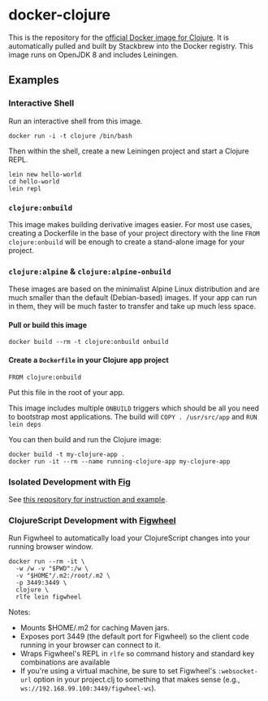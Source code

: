 # docker-clojure

This is the repository for the [official Docker image for Clojure](https://registry.hub.docker.com/_/clojure/).
It is automatically pulled and built by Stackbrew into the Docker registry.
This image runs on OpenJDK 8 and includes Leiningen.

## Examples

### Interactive Shell

Run an interactive shell from this image.

```
docker run -i -t clojure /bin/bash
```

Then within the shell, create a new Leiningen project and start a Clojure REPL.

```
lein new hello-world
cd hello-world
lein repl
```

### `clojure:onbuild`

This image makes building derivative images easier. For most use cases, creating a Dockerfile in the base of your project directory with the line `FROM clojure:onbuild` will be enough to create a stand-alone image for your project.

### `clojure:alpine` & `clojure:alpine-onbuild`

These images are based on the minimalist Alpine Linux distribution and are much smaller than the default (Debian-based) images. If your app can run in them, they will be much faster to transfer and take up much less space.

#### Pull or build this image

```
docker build --rm -t clojure:onbuild onbuild
```

#### Create a `Dockerfile` in your Clojure app project

```
FROM clojure:onbuild
```

Put this file in the root of your app.

This image includes multiple `ONBUILD` triggers which should be all you need to bootstrap most applications. The build will `COPY . /usr/src/app` and `RUN lein deps`

You can then build and run the Clojure image:

```
docker build -t my-clojure-app .
docker run -it --rm --name running-clojure-app my-clojure-app
```

### Isolated Development with [Fig](http://www.fig.sh/)

See [this repository for instruction and example](https://github.com/Quantisan/clojure-getting-started).

### ClojureScript Development with [Figwheel](https://github.com/bhauman/lein-figwheel) ###

Run Figwheel to automatically load your ClojureScript changes into your running browser window.

```
docker run --rm -it \
  -w /w -v "$PWD":/w \
  -v "$HOME"/.m2:/root/.m2 \
  -p 3449:3449 \
  clojure \
  rlfe lein figwheel
```

Notes:
- Mounts $HOME/.m2 for caching Maven jars.
- Exposes port 3449 (the default port for Figwheel) so the client code running in your browser can connect to it.
- Wraps Figwheel's REPL in `rlfe` so command history and standard key combinations are available
- If you're using a virtual machine, be sure to set Figwheel's `:websocket-url` option in your project.clj to something that makes sense (e.g., `ws://192.168.99.100:3449/figwheel-ws`).
